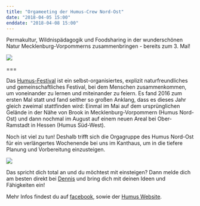 ```yaml
---
title: "Orgameeting der Humus-Crew Nord-Ost"
date: "2018-04-05 15:00"
enddate: "2018-04-08 15:00"
---
```


Permakultur, Wildnispädagogik und Foodsharing in der wunderschönen Natur Mecklenburg-Vorpommerns zusammenbringen - bereits zum 3. Mal!

![](/pics/humus1.jpg)

===

Das [Humus-Festival](http://humus-festival.de) ist ein selbst-organisiertes, explizit naturfreundliches und gemeinschaftliches Festival, bei dem Menschen zusammenkommen, um voneinander zu lernen und miteinander zu feiern. Es fand 2016 zum ersten Mal statt und fand seither so großen Anklang, dass es dieses Jahr gleich zweimal stattfinden wird: Einmal im Mai auf dem ursprünglichen Gelände in der Nähe von Brook in Mecklenburg-Vorpommern (Humus Nord-Ost) und dann nochmal im August auf einem neuen Areal bei Ober-Ramstadt in Hessen (Humus Süd-West).

Noch ist viel zu tun! Deshalb trifft sich die Orgagruppe des Humus Nord-Ost für ein verlängertes Wochenende bei uns im Kanthaus, um in die tiefere Planung und Vorbereitung einzusteigen.

![](/pics/maf.jpg)

Das spricht dich total an und du möchtest mit einsteigen? Dann melde dich am besten direkt bei [Dennis](mailto:humus-festival-nord@posteo.de) und bring dich mit deinen Ideen und Fähigkeiten ein!

Mehr Infos findest du auf [facebook](https://www.facebook.com/humusfestivals/), sowie der [Humus Website](http://humus-festival.de/).
